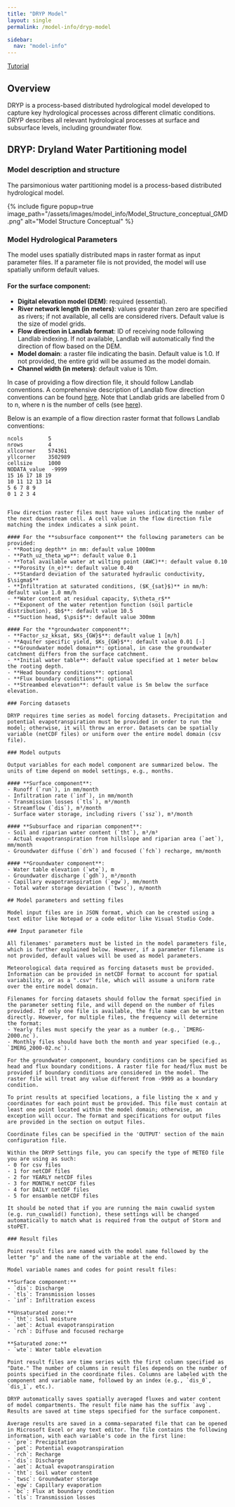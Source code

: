 ```yaml
---
title: "DRYP Model"
layout: single
permalink: /model-info/dryp-model

sidebar:
  nav: "model-info"
---
```


<a href="/tutorials/dryp-tutorial" class="btn btn--primary">Tutorial</a>

## Overview
DRYP is a process-based distributed hydrological model developed to capture key hydrological processes across different climatic conditions. DRYP describes all relevant hydrological processes at surface and subsurface levels, including groundwater flow.

## DRYP: Dryland Water Partitioning model

### Model description and structure

The parsimonious water partitioning model is a process-based distributed hydrological model.

{% include figure popup=true image_path="/assets/images/model_info/Model_Structure_conceptual_GMD.png" alt="Model Structure Conceptual" %}

### Model Hydrological Parameters

The model uses spatially distributed maps in raster format as input parameter files. If a parameter file is not provided, the model will use spatially uniform default values.

#### For the **surface component**:
- **Digital elevation model (DEM)**: required (essential).
- **River network length (in meters)**: values greater than zero are specified as rivers; if not available, all cells are considered rivers. Default value is the size of model grids.
- **Flow direction in Landlab format**: ID of receiving node following Landlab indexing. If not available, Landlab will automatically find the direction of flow based on the DEM.
- **Model domain**: a raster file indicating the basin. Default value is 1.0. If not provided, the entire grid will be assumed as the model domain.
- **Channel width (in meters)**: default value is 10m.

In case of providing a flow direction file, it should follow Landlab conventions. A comprehensive description of Landlab flow direction conventions can be found [here](https://landlab.readthedocs.io/en/master/reference/components/flow_director.html). Note that Landlab grids are labelled from 0 to n, where n is the number of cells (see [here](https://landlab.readthedocs.io/en/master/user_guide/grid.html)).

Below is an example of a flow direction raster format that follows Landlab conventions:

```plaintext
ncols        5
nrows        4
xllcorner    574361
yllcorner    3502989
cellsize     1000
NODATA_value  -9999
15 16 17 18 19
10 11 12 13 14
5 6 7 8 9
0 1 2 3 4


Flow direction raster files must have values indicating the number of the next downstream cell. A cell value in the flow direction file matching the index indicates a sink point.

#### For the **subsurface component** the following parameters can be provided:
- **Rooting depth** in mm: default value 1000mm
- **Path_uz_theta_wp**: default value 0.1
- **Total available water at wilting point (AWC)**: default value 0.10
- **Porosity (n_e)**: default value 0.40
- **Standard deviation of the saturated hydraulic conductivity, $\sigma$**
- **Infiltration at saturated conditions, ($K_{sat}$)** in mm/h: default value 1.0 mm/h
- **Water content at residual capacity, $\theta_r$**
- **Exponent of the water retention function (soil particle distribution), $b$**: default value 10.5
- **Suction head, $\psi$**: default value 300mm

#### For the **groundwater component**:
- **Factor_sz_kksat, $Ks_{GW}$**: default value 1 [m/h]
- **Aquifer specific yield, $Ks_{GW}$**: default value 0.01 [-]
- **Groundwater model domain**: optional, in case the groundwater catchment differs from the surface catchment.
- **Initial water table**: default value specified at 1 meter below the rooting depth.
- **Head boundary conditions**: optional
- **Flux boundary conditions**: optional
- **Streambed elevation**: default value is 5m below the surface elevation.

### Forcing datasets

DRYP requires time series as model forcing datasets. Precipitation and potential evapotranspiration must be provided in order to run the model; otherwise, it will throw an error. Datasets can be spatially variable (netCDF files) or uniform over the entire model domain (csv file).

### Model outputs

Output variables for each model component are summarized below. The units of time depend on model settings, e.g., months.

#### **Surface component**:
- Runoff (`run`), in mm/month
- Infiltration rate (`inf`), in mm/month
- Transmission losses (`tls`), m³/month
- Streamflow (`dis`), m³/month
- Surface water storage, including rivers (`ssz`), m³/month

#### **Subsurface and riparian component**:
- Soil and riparian water content (`tht`), m³/m³
- Actual evapotranspiration from hillslope and riparian area (`aet`), mm/month
- Groundwater diffuse (`drh`) and focused (`fch`) recharge, mm/month

#### **Groundwater component**:
- Water table elevation (`wte`), m
- Groundwater discharge (`gdh`), m³/month
- Capillary evapotranspiration (`egw`), mm/month
- Total water storage deviation (`twsc`), m/month

## Model parameters and setting files

Model input files are in JSON format, which can be created using a text editor like Notepad or a code editor like Visual Studio Code.

### Input parameter file

All filenames' parameters must be listed in the model parameters file, which is further explained below. However, if a parameter filename is not provided, default values will be used as model parameters.

Meteorological data required as forcing datasets must be provided. Information can be provided in netCDF format to account for spatial variability, or as a ".csv" file, which will assume a uniform rate over the entire model domain.

Filenames for forcing datasets should follow the format specified in the parameter setting file, and will depend on the number of files provided. If only one file is available, the file name can be written directly. However, for multiple files, the frequency will determine the format:
- Yearly files must specify the year as a number (e.g., `IMERG-2000.nc`).
- Monthly files should have both the month and year specified (e.g., `IMERG_2000-02.nc`).

For the groundwater component, boundary conditions can be specified as head and flux boundary conditions. A raster file for head/flux must be provided if boundary conditions are considered in the model. The raster file will treat any value different from -9999 as a boundary condition.

To print results at specified locations, a file listing the x and y coordinates for each point must be provided. This file must contain at least one point located within the model domain; otherwise, an exception will occur. The format and specifications for output files are provided in the section on output files.

Coordinate files can be specified in the 'OUTPUT' section of the main configuration file.

Within the DRYP Settings file, you can specify the type of METEO file you are using as such:
- 0 for csv files
- 1 for netCDF files
- 2 for YEARLY netCDF files
- 3 for MONTHLY netCDF files
- 4 for DAILY netCDF files
- 5 for ensamble netCDF files

It should be noted that if you are running the main cuwalid system (e.g. run_cuwalid() function), these settings will be changed automatically to match what is required from the output of Storm and stoPET.

### Result files

Point result files are named with the model name followed by the letter "p" and the name of the variable at the end.

Model variable names and codes for point result files:

**Surface component:**
- `dis`: Discharge
- `tls`: Transmission losses
- `inf`: Infiltration excess

**Unsaturated zone:**
- `tht`: Soil moisture
- `aet`: Actual evapotranspiration
- `rch`: Diffuse and focused recharge

**Saturated zone:**
- `wte`: Water table elevation

Point result files are time series with the first column specified as "Date." The number of columns in result files depends on the number of points specified in the coordinate files. Columns are labeled with the component and variable name, followed by an index (e.g., `dis_0`, `dis_1`, etc.).

DRYP automatically saves spatially averaged fluxes and water content of model compartments. The result file name has the suffix `avg`. Results are saved at time steps specified for the surface component.

Average results are saved in a comma-separated file that can be opened in Microsoft Excel or any text editor. The file contains the following information, with each variable's code in the first line:
- `pre`: Precipitation
- `pet`: Potential evapotranspiration
- `rch`: Recharge
- `dis`: Discharge
- `aet`: Actual evapotranspiration
- `tht`: Soil water content
- `twsc`: Groundwater storage
- `egw`: Capillary evaporation
- `bc`: Flux at boundary condition
- `tls`: Transmission losses
